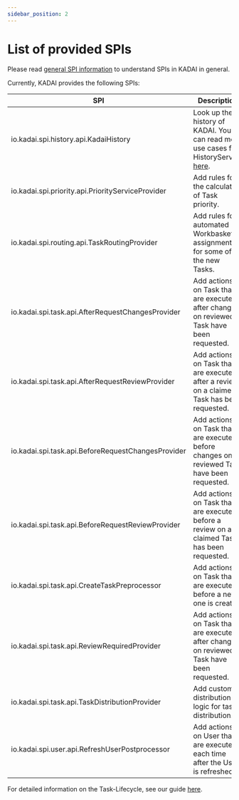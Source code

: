 ```yaml
---
sidebar_position: 2
---
```


# List of provided SPIs

Please read [general SPI information](howToUseServiceProviderInterfaces.md) to understand SPIs in KADAI in general. 

Currently, KADAI provides the following SPIs:

| SPI                                                | Description                                                                                                |
|----------------------------------------------------|------------------------------------------------------------------------------------------------------------|              
| io.kadai.spi.history.api.KadaiHistory              | Look up the history of KADAI. You can read more use cases for HistoryService [here](./kadaiHistorySPI.md). |
| io.kadai.spi.priority.api.PriorityServiceProvider  | Add rules for the calculation of Task priority.                                                            |
| io.kadai.spi.routing.api.TaskRoutingProvider       | Add rules for automated Workbasket assignment for some of the new Tasks.                                   |
| io.kadai.spi.task.api.AfterRequestChangesProvider  | Add actions on Task that are executed after changes on reviewed Task have been requested.                  |
| io.kadai.spi.task.api.AfterRequestReviewProvider   | Add actions on Task that are executed after a review on a claimed Task has been requested.                 |
| io.kadai.spi.task.api.BeforeRequestChangesProvider | Add actions on Task that are executed before changes on a reviewed Task have been requested.               |
| io.kadai.spi.task.api.BeforeRequestReviewProvider  | Add actions on Task that are executed before a review on a claimed Task has been requested.                |
| io.kadai.spi.task.api.CreateTaskPreprocessor       | Add actions on Task that are executed before a new one is created.                                         |
| io.kadai.spi.task.api.ReviewRequiredProvider       | Add actions on Task that are executed after changes on reviewed Task have been requested.                  |
| io.kadai.spi.task.api.TaskDistributionProvider     | Add custom distribution logic for task distribution.                                                       |
| io.kadai.spi.user.api.RefreshUserPostprocessor     | Add actions on User that are executed each time after the User is refreshed.                               |

For detailed information on the Task-Lifecycle, see our guide [here](../core-concepts/taskLifecycle.md).
